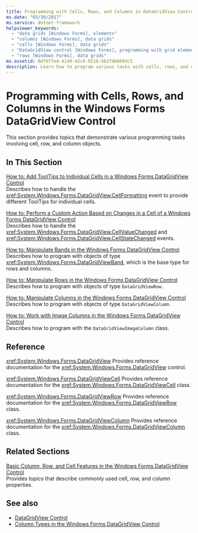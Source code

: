 ```yaml
---
title: Programming with Cells, Rows, and Columns in DataGridView Control
ms.date: "03/30/2017"
ms.service: dotnet-framework
helpviewer_keywords:
  - "data grids [Windows Forms], elements"
  - "columns [Windows Forms], data grids"
  - "cells [Windows Forms], data grids"
  - "DataGridView control [Windows Forms], programming with grid elements"
  - "rows [Windows Forms], data grids"
ms.assetid: 0d76f7e4-4149-42c6-9118-bb37d6669dc5
description: Learn how to program various tasks with cells, rows, and columns in the Windows Forms DataGridView control.
---
```

# Programming with Cells, Rows, and Columns in the Windows Forms DataGridView Control

This section provides topics that demonstrate various programming tasks involving cell, row, and column objects.

## In This Section

[How to: Add ToolTips to Individual Cells in a Windows Forms DataGridView Control](add-tooltips-to-individual-cells-in-a-wf-datagridview-control.md)\
Describes how to handle the <xref:System.Windows.Forms.DataGridView.CellFormatting> event to provide different ToolTips for individual cells.

[How to: Perform a Custom Action Based on Changes in a Cell of a Windows Forms DataGridView Control](perform-a-custom-action-based-on-changes-in-a-cell-of-a-datagrid.md)\
Describes how to handle the <xref:System.Windows.Forms.DataGridView.CellValueChanged> and <xref:System.Windows.Forms.DataGridView.CellStateChanged> events.

[How to: Manipulate Bands in the Windows Forms DataGridView Control](how-to-manipulate-bands-in-the-windows-forms-datagridview-control.md)\
Describes how to program with objects of type <xref:System.Windows.Forms.DataGridViewBand>, which is the base type for rows and columns.

[How to: Manipulate Rows in the Windows Forms DataGridView Control](how-to-manipulate-rows-in-the-windows-forms-datagridview-control.md)\
Describes how to program with objects of type `DataGridViewRow`.

[How to: Manipulate Columns in the Windows Forms DataGridView Control](how-to-manipulate-columns-in-the-windows-forms-datagridview-control.md)\
Describes how to program with objects of type `DataGridViewColumn`.

[How to: Work with Image Columns in the Windows Forms DataGridView Control](how-to-work-with-image-columns-in-the-windows-forms-datagridview-control.md)\
Describes how to program with the `DataGridViewImageColumn` class.

## Reference

<xref:System.Windows.Forms.DataGridView>
Provides reference documentation for the <xref:System.Windows.Forms.DataGridView> control.

<xref:System.Windows.Forms.DataGridViewCell>
Provides reference documentation for the <xref:System.Windows.Forms.DataGridViewCell> class.

<xref:System.Windows.Forms.DataGridViewRow>
Provides reference documentation for the <xref:System.Windows.Forms.DataGridViewRow> class.

<xref:System.Windows.Forms.DataGridViewColumn>
Provides reference documentation for the <xref:System.Windows.Forms.DataGridViewColumn> class.

## Related Sections

[Basic Column, Row, and Cell Features in the Windows Forms DataGridView Control](basic-column-row-and-cell-features-wf-datagridview-control.md)\
Provides topics that describe commonly used cell, row, and column properties.

## See also

- [DataGridView Control](datagridview-control-windows-forms.md)
- [Column Types in the Windows Forms DataGridView Control](column-types-in-the-windows-forms-datagridview-control.md)
